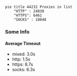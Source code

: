
```mermaid
pie title 44232 Proxies in list
    "HTTP" : 24838
    "HTTPS": 6461
    "SOCKS" : 18048
```

### Some Info
#### Average Timeout

- mixed: 3.0s
- http: 1.5s
- https: 8.7s
- socks: 6.3s